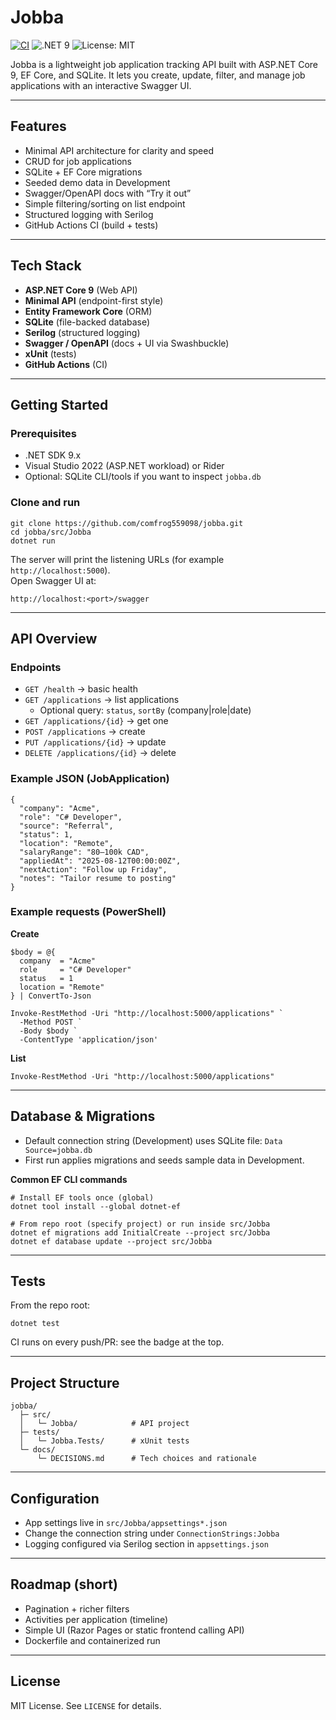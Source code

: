 # Jobba

[![CI](https://github.com/comfrog559098/jobba/actions/workflows/ci.yml/badge.svg)](https://github.com/comfrog559098/jobba/actions/workflows/ci.yml)
![.NET 9](https://img.shields.io/badge/.NET-9.0-512BD4?logo=dotnet&logoColor=white)
![License: MIT](https://img.shields.io/badge/License-MIT-yellow.svg)

Jobba is a lightweight job application tracking API built with ASP.NET Core 9, EF Core, and SQLite. It lets you create, update, filter, and manage job applications with an interactive Swagger UI.

---

## Features

- Minimal API architecture for clarity and speed
- CRUD for job applications
- SQLite + EF Core migrations
- Seeded demo data in Development
- Swagger/OpenAPI docs with “Try it out”
- Simple filtering/sorting on list endpoint
- Structured logging with Serilog
- GitHub Actions CI (build + tests)

---

## Tech Stack

- **ASP.NET Core 9** (Web API)
- **Minimal API** (endpoint-first style)
- **Entity Framework Core** (ORM)
- **SQLite** (file-backed database)
- **Serilog** (structured logging)
- **Swagger / OpenAPI** (docs + UI via Swashbuckle)
- **xUnit** (tests)
- **GitHub Actions** (CI)

---

## Getting Started

### Prerequisites
- .NET SDK 9.x  
- Visual Studio 2022 (ASP.NET workload) or Rider  
- Optional: SQLite CLI/tools if you want to inspect `jobba.db`

### Clone and run

```
git clone https://github.com/comfrog559098/jobba.git
cd jobba/src/Jobba
dotnet run
```

The server will print the listening URLs (for example `http://localhost:5000`).  
Open Swagger UI at:

```
http://localhost:<port>/swagger
```

---

## API Overview

### Endpoints
- `GET /health` → basic health
- `GET /applications` → list applications  
  - Optional query: `status`, `sortBy` (company|role|date)
- `GET /applications/{id}` → get one
- `POST /applications` → create
- `PUT /applications/{id}` → update
- `DELETE /applications/{id}` → delete

### Example JSON (JobApplication)

```
{
  "company": "Acme",
  "role": "C# Developer",
  "source": "Referral",
  "status": 1,
  "location": "Remote",
  "salaryRange": "80–100k CAD",
  "appliedAt": "2025-08-12T00:00:00Z",
  "nextAction": "Follow up Friday",
  "notes": "Tailor resume to posting"
}
```

### Example requests (PowerShell)

**Create**

```
$body = @{
  company  = "Acme"
  role     = "C# Developer"
  status   = 1
  location = "Remote"
} | ConvertTo-Json

Invoke-RestMethod -Uri "http://localhost:5000/applications" `
  -Method POST `
  -Body $body `
  -ContentType 'application/json'
```

**List**

```
Invoke-RestMethod -Uri "http://localhost:5000/applications"
```

---

## Database & Migrations

- Default connection string (Development) uses SQLite file: `Data Source=jobba.db`
- First run applies migrations and seeds sample data in Development.

**Common EF CLI commands**

```
# Install EF tools once (global)
dotnet tool install --global dotnet-ef

# From repo root (specify project) or run inside src/Jobba
dotnet ef migrations add InitialCreate --project src/Jobba
dotnet ef database update --project src/Jobba
```

---

## Tests

From the repo root:

```
dotnet test
```

CI runs on every push/PR: see the badge at the top.

---

## Project Structure

```
jobba/
  ├─ src/
  │   └─ Jobba/            # API project
  ├─ tests/
  │   └─ Jobba.Tests/      # xUnit tests
  └─ docs/
      └─ DECISIONS.md      # Tech choices and rationale
```

---

## Configuration

- App settings live in `src/Jobba/appsettings*.json`
- Change the connection string under `ConnectionStrings:Jobba`
- Logging configured via Serilog section in `appsettings.json`

---

## Roadmap (short)

- Pagination + richer filters
- Activities per application (timeline)
- Simple UI (Razor Pages or static frontend calling API)
- Dockerfile and containerized run

---

## License

MIT License. See `LICENSE` for details.
